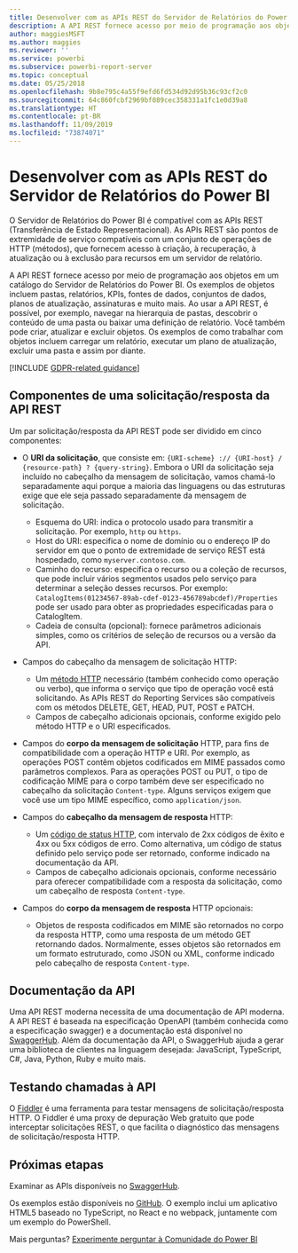 ```yaml
---
title: Desenvolver com as APIs REST do Servidor de Relatórios do Power BI
description: A API REST fornece acesso por meio de programação aos objetos em um catálogo do Servidor de Relatórios do Power BI.
author: maggiesMSFT
ms.author: maggies
ms.reviewer: ''
ms.service: powerbi
ms.subservice: powerbi-report-server
ms.topic: conceptual
ms.date: 05/25/2018
ms.openlocfilehash: 9b8e795c4a55f9efd6fd534d92d95b36c93cf2c0
ms.sourcegitcommit: 64c860fcbf2969bf089cec358331a1fc1e0d39a8
ms.translationtype: HT
ms.contentlocale: pt-BR
ms.lasthandoff: 11/09/2019
ms.locfileid: "73874071"
---
```

# <a name="develop-with-the-rest-apis-for-power-bi-report-server"></a>Desenvolver com as APIs REST do Servidor de Relatórios do Power BI

O Servidor de Relatórios do Power BI é compatível com as APIs REST (Transferência de Estado Representacional). As APIs REST são pontos de extremidade de serviço compatíveis com um conjunto de operações de HTTP (métodos), que fornecem acesso à criação, à recuperação, à atualização ou à exclusão para recursos em um servidor de relatório.

A API REST fornece acesso por meio de programação aos objetos em um catálogo do Servidor de Relatórios do Power BI. Os exemplos de objetos incluem pastas, relatórios, KPIs, fontes de dados, conjuntos de dados, planos de atualização, assinaturas e muito mais. Ao usar a API REST, é possível, por exemplo, navegar na hierarquia de pastas, descobrir o conteúdo de uma pasta ou baixar uma definição de relatório. Você também pode criar, atualizar e excluir objetos. Os exemplos de como trabalhar com objetos incluem carregar um relatório, executar um plano de atualização, excluir uma pasta e assim por diante.

[!INCLUDE [GDPR-related guidance](../includes/gdpr-hybrid-note.md)]

## <a name="components-of-a-rest-api-requestresponse"></a>Componentes de uma solicitação/resposta da API REST

Um par solicitação/resposta da API REST pode ser dividido em cinco componentes:

* O **URI da solicitação**, que consiste em: `{URI-scheme} :// {URI-host} / {resource-path} ? {query-string}`. Embora o URI da solicitação seja incluído no cabeçalho da mensagem de solicitação, vamos chamá-lo separadamente aqui porque a maioria das linguagens ou das estruturas exige que ele seja passado separadamente da mensagem de solicitação.
  
  * Esquema do URI: indica o protocolo usado para transmitir a solicitação. Por exemplo, `http` ou `https`.
  * Host do URI: especifica o nome de domínio ou o endereço IP do servidor em que o ponto de extremidade de serviço REST está hospedado, como `myserver.contoso.com`.
  * Caminho do recurso: especifica o recurso ou a coleção de recursos, que pode incluir vários segmentos usados pelo serviço para determinar a seleção desses recursos. Por exemplo: `CatalogItems(01234567-89ab-cdef-0123-456789abcdef)/Properties` pode ser usado para obter as propriedades especificadas para o CatalogItem.
  * Cadeia de consulta (opcional): fornece parâmetros adicionais simples, como os critérios de seleção de recursos ou a versão da API.
* Campos do cabeçalho da mensagem de solicitação HTTP:
  
  * Um [método HTTP](https://www.w3.org/Protocols/rfc2616/rfc2616-sec9.html) necessário (também conhecido como operação ou verbo), que informa o serviço que tipo de operação você está solicitando. As APIs REST do Reporting Services são compatíveis com os métodos DELETE, GET, HEAD, PUT, POST e PATCH.
  * Campos de cabeçalho adicionais opcionais, conforme exigido pelo método HTTP e o URI especificados.
* Campos do **corpo da mensagem de solicitação** HTTP, para fins de compatibilidade com a operação HTTP e URI. Por exemplo, as operações POST contêm objetos codificados em MIME passados como parâmetros complexos. Para as operações POST ou PUT, o tipo de codificação MIME para o corpo também deve ser especificado no cabeçalho da solicitação `Content-type`. Alguns serviços exigem que você use um tipo MIME específico, como `application/json`.
* Campos do **cabeçalho da mensagem de resposta** HTTP:
  
  * Um [código de status HTTP](https://www.w3.org/Protocols/HTTP/HTRESP.html), com intervalo de 2xx códigos de êxito e 4xx ou 5xx códigos de erro. Como alternativa, um código de status definido pelo serviço pode ser retornado, conforme indicado na documentação da API.
  * Campos de cabeçalho adicionais opcionais, conforme necessário para oferecer compatibilidade com a resposta da solicitação, como um cabeçalho de resposta `Content-type`.
* Campos do **corpo da mensagem de resposta** HTTP opcionais:
  
  * Objetos de resposta codificados em MIME são retornados no corpo da resposta HTTP, como uma resposta de um método GET retornando dados. Normalmente, esses objetos são retornados em um formato estruturado, como JSON ou XML, conforme indicado pelo cabeçalho de resposta `Content-type`.

## <a name="api-documentation"></a>Documentação da API

Uma API REST moderna necessita de uma documentação de API moderna. A API REST é baseada na especificação OpenAPI (também conhecida como a especificação swagger) e a documentação está disponível no [SwaggerHub](https://app.swaggerhub.com/apis/microsoft-rs/PBIRS/2.0). Além da documentação da API, o SwaggerHub ajuda a gerar uma biblioteca de clientes na linguagem desejada: JavaScript, TypeScript, C#, Java, Python, Ruby e muito mais.

## <a name="testing-api-calls"></a>Testando chamadas à API

O [Fiddler](https://www.telerik.com/fiddler) é uma ferramenta para testar mensagens de solicitação/resposta HTTP. O Fiddler é uma proxy de depuração Web gratuito que pode interceptar solicitações REST, o que facilita o diagnóstico das mensagens de solicitação/resposta HTTP.

## <a name="next-steps"></a>Próximas etapas

Examinar as APIs disponíveis no [SwaggerHub](https://app.swaggerhub.com/apis/microsoft-rs/PBIRS/2.0).

Os exemplos estão disponíveis no [GitHub](https://github.com/Microsoft/Reporting-Services). O exemplo inclui um aplicativo HTML5 baseado no TypeScript, no React e no webpack, juntamente com um exemplo do PowerShell.

Mais perguntas? [Experimente perguntar à Comunidade do Power BI](https://community.powerbi.com/)